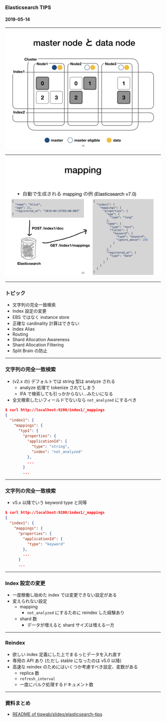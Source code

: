 ### Elasticsearch TIPS

#### 2019-05-14

---

![Cluster](elasticsearch-tips/assets/images/cluster.PNG)

---

![Mapping](elasticsearch-tips/assets/images/mapping.PNG)

---

### トピック

- 文字列の完全一致検索
- Index 設定の変更
- EBS ではなく instance store
- 正確な cardinality 計算はできない
- Index Alias
- Routing
- Shard Allocation Awareness
- Shard Allocation Filtering
- Split Brain の防止

---

### 文字列の完全一致検索

- (v2.x の) デフォルトでは string 型は analyze される
  - analyze 処理で tokenize されてしまう
  - IFA で検索しても引っかからない...みたいになる
- 全文検索したいフィールドでないなら `not_analyzed` にするべき

```json
$ curl http://localhost:9200/index1/_mappings
{
  "index1": {
    "mappings": {
      "typ1": {
        "properties": {
          "applicationId": {
            "type": "string",
            "index": "not_analyzed"
          },
          ...
        }
        ...
```

---

### 文字列の完全一致検索

- v5.x 以降でいう keyword type と同等

```json
$ curl http://localhost:9200/index1/_mappings
{
  "index1": {
    "mappings": {
      "properties": {
        "applicationId": {
          "type": "keyword"
        },
        ...
      }
      ...
```

---

### Index 設定の変更

- 一度稼働し始めた index では変更できない設定がある
- 変えられない設定
  - mapping
    - `not_analyzed` にするために reindex した経験あり
  - shard 数
    - データが増えると shard サイズは増える一方

---

### Reindex

- 欲しい index 定義にした上でまるっとデータを入れ直す
- 専用の API あり (ただし stable になったのは v5.0 以降)
- 高速な reindex のためにはいくつか考慮すべき設定、変数がある
  - replica 数
  - `refresh_interval`
  - 一度にバルク処理するドキュメント数

---

### 資料まとめ

- [README of tiqwab/slides/elasticsearch-tips][1]

[1]: https://github.com/tiqwab/slides/tree/master/elasticsearch-tips
